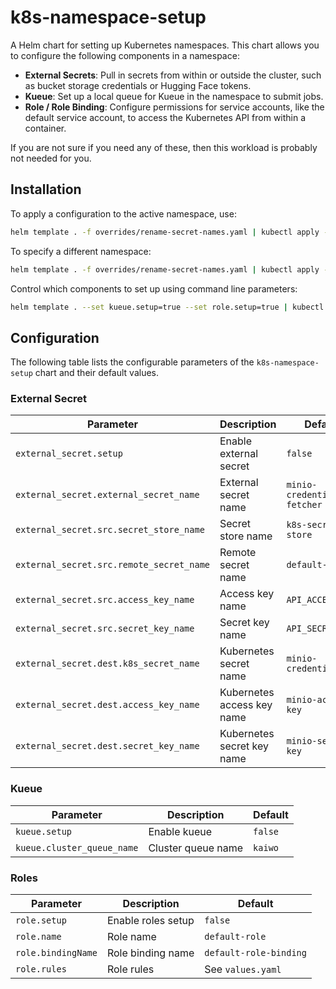 # k8s-namespace-setup

A Helm chart for setting up Kubernetes namespaces. This chart allows you to configure the following components in a namespace:

- **External Secrets**: Pull in secrets from within or outside the cluster, such as bucket storage credentials or Hugging Face tokens.
- **Kueue**: Set up a local queue for Kueue in the namespace to submit jobs.
- **Role / Role Binding**: Configure permissions for service accounts, like the default service account, to access the Kubernetes API from within a container.

If you are not sure if you need any of these, then this workload is probably not needed for you.

## Installation

To apply a configuration to the active namespace, use:

```sh
helm template . -f overrides/rename-secret-names.yaml | kubectl apply -f -
```

To specify a different namespace:

```sh
helm template . -f overrides/rename-secret-names.yaml | kubectl apply -n <NAMESPACE> -f -
```

Control which components to set up using command line parameters:

```sh
helm template . --set kueue.setup=true --set role.setup=true | kubectl apply -f -
```

## Configuration

The following table lists the configurable parameters of the `k8s-namespace-setup` chart and their default values.

### External Secret

| Parameter                                      | Description                                      | Default                        |
|------------------------------------------------|--------------------------------------------------|--------------------------------|
| `external_secret.setup`                        | Enable external secret                           | `false`                        |
| `external_secret.external_secret_name`         | External secret name                             | `minio-credentials-fetcher`    |
| `external_secret.src.secret_store_name`        | Secret store name                                | `k8s-secret-store`             |
| `external_secret.src.remote_secret_name`       | Remote secret name                               | `default-user`                 |
| `external_secret.src.access_key_name`          | Access key name                                  | `API_ACCESS_KEY`               |
| `external_secret.src.secret_key_name`          | Secret key name                                  | `API_SECRET_KEY`               |
| `external_secret.dest.k8s_secret_name`         | Kubernetes secret name                           | `minio-credentials`            |
| `external_secret.dest.access_key_name`         | Kubernetes access key name                       | `minio-access-key`             |
| `external_secret.dest.secret_key_name`         | Kubernetes secret key name                       | `minio-secret-key`             |

### Kueue

| Parameter                                      | Description                                      | Default                        |
|------------------------------------------------|--------------------------------------------------|--------------------------------|
| `kueue.setup`                                  | Enable kueue                                     | `false`                        |
| `kueue.cluster_queue_name`                     | Cluster queue name                               | `kaiwo`                        |

### Roles

| Parameter                                      | Description                                      | Default                        |
|------------------------------------------------|--------------------------------------------------|--------------------------------|
| `role.setup`                                   | Enable roles setup                               | `false`                        |
| `role.name`                                    | Role name                                        | `default-role`                 |
| `role.bindingName`                             | Role binding name                                | `default-role-binding`         |
| `role.rules`                                   | Role rules                                       | See `values.yaml`              |
